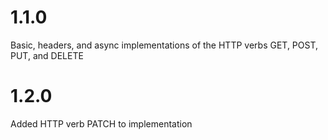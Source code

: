 # 1.1.0

Basic, headers, and async implementations of the HTTP verbs GET, POST, PUT, and DELETE

# 1.2.0

Added HTTP verb PATCH to implementation